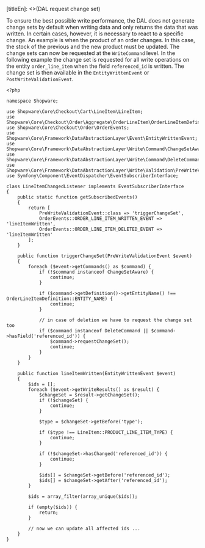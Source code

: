 [titleEn]: <>(DAL request change set)

To ensure the best possible write performance, the DAL does not generate change sets by default when writing data and only returns the data that was written. 
In certain cases, however, it is necessary to react to a specific change. An example is when the product of an order changes. 
In this case, the stock of the previous and the new product must be updated. The change sets can now be requested at the `WriteCommand` level. In the following example the change set is requested for all write operations on the entity `order_line_item` when the field `referenced_id` is written. 
The change set is then available in the `EntityWrittenEvent` or `PostWriteValidationEvent`.

```
<?php

namespace Shopware;

use Shopware\Core\Checkout\Cart\LineItem\LineItem;
use Shopware\Core\Checkout\Order\Aggregate\OrderLineItem\OrderLineItemDefinition;
use Shopware\Core\Checkout\Order\OrderEvents;
use Shopware\Core\Framework\DataAbstractionLayer\Event\EntityWrittenEvent;
use Shopware\Core\Framework\DataAbstractionLayer\Write\Command\ChangeSetAware;
use Shopware\Core\Framework\DataAbstractionLayer\Write\Command\DeleteCommand;
use Shopware\Core\Framework\DataAbstractionLayer\Write\Validation\PreWriteValidationEvent;
use Symfony\Component\EventDispatcher\EventSubscriberInterface;

class LineItemChangedListener implements EventSubscriberInterface
{
    public static function getSubscribedEvents()
    {
        return [
            PreWriteValidationEvent::class => 'triggerChangeSet',
            OrderEvents::ORDER_LINE_ITEM_WRITTEN_EVENT => 'lineItemWritten',
            OrderEvents::ORDER_LINE_ITEM_DELETED_EVENT => 'lineItemWritten'
        ];
    }

    public function triggerChangeSet(PreWriteValidationEvent $event)
    {
        foreach ($event->getCommands() as $command) {
            if (!$command instanceof ChangeSetAware) {
                continue;
            }

            if ($command->getDefinition()->getEntityName() !== OrderLineItemDefinition::ENTITY_NAME) {
                continue;
            }

            // in case of deletion we have to request the change set too
            if ($command instanceof DeleteCommand || $command->hasField('referenced_id')) {
                $command->requestChangeSet();
                continue;
            }
        }
    }

    public function lineItemWritten(EntityWrittenEvent $event)
    {
        $ids = [];
        foreach ($event->getWriteResults() as $result) {
            $changeSet = $result->getChangeSet();
            if (!$changeSet) {
                continue;
            }

            $type = $changeSet->getBefore('type');

            if ($type !== LineItem::PRODUCT_LINE_ITEM_TYPE) {
                continue;
            }

            if (!$changeSet->hasChanged('referenced_id')) {
                continue;
            }

            $ids[] = $changeSet->getBefore('referenced_id');
            $ids[] = $changeSet->getAfter('referenced_id');
        }

        $ids = array_filter(array_unique($ids));

        if (empty($ids)) {
            return;
        }

        // now we can update all affected ids ...
    }
}
```
